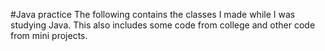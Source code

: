 #Java practice
The following contains the classes I made while I was studying Java. This also includes some code from college and other code from mini projects.
